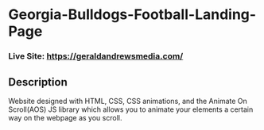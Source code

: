 # Georgia-Bulldogs-Football-Landing-Page
### Live Site: https://geraldandrewsmedia.com/

## Description
Website designed with HTML, CSS, CSS animations, and the Animate On Scroll(AOS) JS library which allows you to animate your elements a certain way on the webpage as you scroll.

